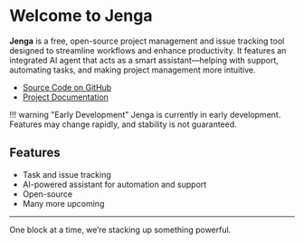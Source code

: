 # Welcome to Jenga

**Jenga** is a free, open-source project management and issue tracking tool designed to streamline workflows and enhance productivity. It features an integrated AI agent that acts as a smart assistant—helping with support, automating tasks, and making project management more intuitive.

- [Source Code on GitHub](https://github.com/Jenga-PMS/Jenga)  
- [Project Documentation](https://jenga-pms.github.io/)

!!! warning "Early Development"
    Jenga is currently in early development. Features may change rapidly, and stability is not guaranteed.

## Features

- Task and issue tracking  
- AI-powered assistant for automation and support  
- Open-source  
- Many more upcoming  

---

One block at a time, we’re stacking up something powerful.
